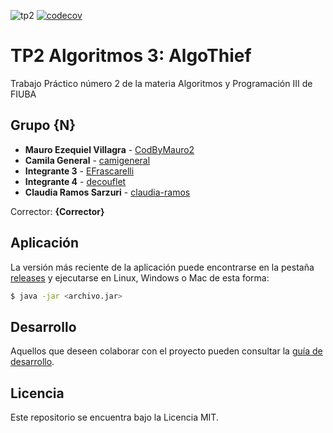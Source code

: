 ![tp2](https://github.com/decouflet/algo3_tp2/actions/workflows/build.yml/badge.svg) [![codecov](https://codecov.io/gh/decouflet/algo3_tp2/branch/master/graph/badge.svg)](https://codecov.io/gh/decouflet/algo3_tp2)

# TP2 Algoritmos 3: AlgoThief

Trabajo Práctico número 2 de la materia Algoritmos y Programación III de FIUBA

## Grupo {N}

* **Mauro Ezequiel Villagra** - [CodByMauro2](https://github.com/codbymauro2)
* **Camila General** - [camigeneral](https://github.com/camigeneral)
* **Integrante 3** - [EFrascarelli](https://github.com/EFrascarelli)
* **Integrante 4** - [decouflet](https://github.com/decouflet)
* **Claudia Ramos Sarzuri** - [claudia-ramos](https://github.com/claudia-ramos)


Corrector: **{Corrector}**

## Aplicación

La versión más reciente de la aplicación puede encontrarse en la pestaña [releases](https://github.com/decouflet/algo3_tp2/releases/latest) y ejecutarse en Linux, Windows o Mac de esta forma:

```bash
$ java -jar <archivo.jar>
```

## Desarrollo

Aquellos que deseen colaborar con el proyecto pueden consultar la [guía de desarrollo](./docs/Desarrollo.md).

## Licencia

Este repositorio se encuentra bajo la Licencia MIT.

